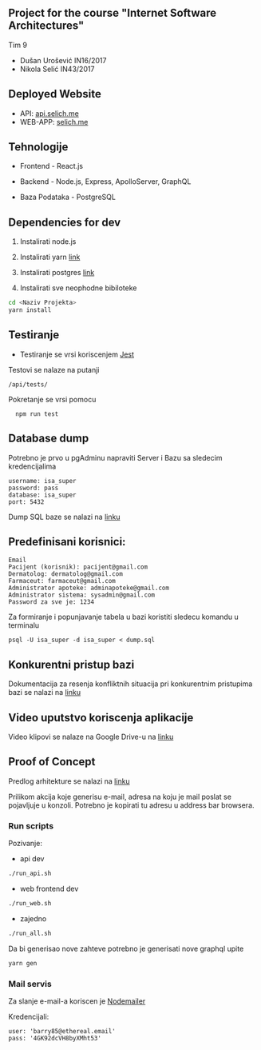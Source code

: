 ## Project for the course "Internet Software Architectures"
Tim 9
- Dušan Urošević IN16/2017
- Nikola Selić IN43/2017

## Deployed Website

- API:  [api.selich.me](https://api.selich.me)
- WEB-APP:  [selich.me](https://selich.me)


## Tehnologije  
- Frontend - React.js

- Backend - Node.js, Express, ApolloServer, GraphQL

- Baza Podataka - PostgreSQL

## Dependencies for dev
1) Instalirati node.js
2) Instalirati yarn
[link](https://classic.yarnpkg.com/en/docs/install/#windows-stable)
3) Instalirati postgres
[link](https://www.enterprisedb.com/downloads/postgres-postgresql-downloads)

4) Instalirati sve neophodne bibiloteke
```bash
cd <Naziv Projekta>
yarn install
```

## Testiranje

- Testiranje se vrsi koriscenjem [Jest](https://jestjs.io/)

Testovi se nalaze na putanji
```
/api/tests/
```

Pokretanje se vrsi pomocu
```
  npm run test
```

## Database dump

Potrebno je prvo u pgAdminu napraviti Server i Bazu sa sledecim kredencijalima
```
username: isa_super
password: pass
database: isa_super
port: 5432
```

Dump SQL baze se nalazi na [linku]( https://drive.google.com/drive/u/1/folders/1aOOK3CV7BB5vG-ntpBgifMQkrUB8Nkv0)

## Predefinisani korisnici:
```
Email
Pacijent (korisnik): pacijent@gmail.com
Dermatolog: dermatolog@gmail.com
Farmaceut: farmaceut@gmail.com
Administrator apoteke: adminapoteke@gmail.com
Administrator sistema: sysadmin@gmail.com
Password za sve je: 1234
```
Za formiranje i popunjavanje tabela u bazi koristiti sledecu komandu u terminalu
```
psql -U isa_super -d isa_super < dump.sql
```

## Konkurentni pristup bazi
Dokumentacija za resenja konfliktnih situacija pri konkurentnim pristupima bazi se nalazi na [linku](https://docs.google.com/document/d/1W29tMjwFOUvmU5z-Gb3UjlViXFlqz7KZYtTrfUqkf3s/edit)


## Video uputstvo koriscenja aplikacije

Video klipovi se nalaze na Google Drive-u na [linku](https://drive.google.com/drive/folders/1NRJ668fUAeZKRTFkIO6hQ8IX-Op6kTdJ?usp=sharing)

## Proof of Concept

Predlog arhitekture se nalazi na [linku](https://github.com/Selich/ISA-2020/blob/master/docs/Proof%20of%20Concept.pdf)

Prilikom akcija koje generisu e-mail, adresa na koju je mail poslat se pojavljuje u konzoli.
Potrebno je kopirati tu adresu u address bar browsera.



### Run scripts
Pozivanje:
- api dev
```bash
./run_api.sh
```
- web frontend dev
```bash
./run_web.sh
```
- zajedno
```bash
./run_all.sh
```
Da bi generisao nove zahteve potrebno je generisati nove graphql upite

```bash
yarn gen
```
### Mail servis
Za slanje e-mail-a koriscen je [Nodemailer](https://nodemailer.com/about/)

Kredencijali:

```
user: 'barry85@ethereal.email'
pass: '4GK92dcVH8byXMht53'
```
